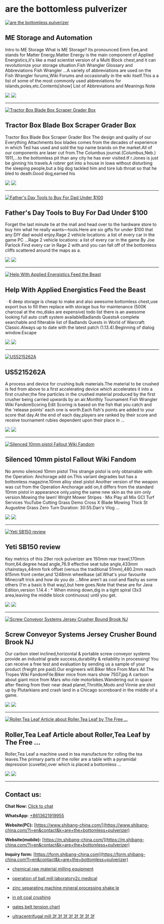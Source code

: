 # are the bottomless pulverizer

<a href="https://swt.shibang-china.com/?l=en&img&k=are+the+bottomless+pulverizer" target="_blank">![are the bottomless pulverizer](http://static.shibang-china.com/all-800x300/1427.jpg)</a>

## ME Storage and Automation
Intro to ME Storage What is ME Storage? Its pronounced Emm Eee,and stands for Matter Energy.Matter Energy is the main component of Applied Energistics,it's like a mad scientist version of a Multi Block chest,and it can revolutionize your storage situation.Fish Wrangler Glossary and Abbreviations Fish Wrangler …A variety of abbreviations are used on the Fish Wrangler forums,Wiki Forums and occasionally in the wiki itself.This a a list of some of the most commonly used abbreviations for islands,poles,etc.Contents[show] List of Abbreviations and Meanings Note


<a href="https://whatsapp.shibangsoft.com/WhatsApp.php" target="_blank" title="WhatsApp">![](http://static.shibang-china.com/icon/whatsapp.png)</a> <a href="https://swt.shibang-china.com/?l=en&icon&k=are+the+bottomless+pulverizer" target="_blank">![](http://static.shibang-china.com/icon/chat-en.png)</a>

---

<a href="https://swt.shibang-china.com/?l=en&img&k=are+the+bottomless+pulverizer" target="_blank">![Tractor Box Blade Box Scraper Grader Box](http://static.shibang-china.com/all-800x300/1150.jpg)</a>

## Tractor Box Blade Box Scraper Grader Box
Tractor Box Blade Box Scraper Grader Box The design and quality of our Everything Attachments box blades comes from the decades of experience in which Ted has used and sold the top name brands on the market.All of our components are laser cut from.The Columbus journal.(Columbus,Neb.) 1911,…to the bottomless pit than any city he has ever visited.tf r.Jones is just be ginning his travels.A robrer got into a house in Iowa without disturbing the sleeping people,but a big dog tackled him and tore Iub throat so that he bled to death.Good dog,earned his


<a href="https://whatsapp.shibangsoft.com/WhatsApp.php" target="_blank" title="WhatsApp">![](http://static.shibang-china.com/icon/whatsapp.png)</a> <a href="https://swt.shibang-china.com/?l=en&icon&k=are+the+bottomless+pulverizer" target="_blank">![](http://static.shibang-china.com/icon/chat-en.png)</a>

---

<a href="https://swt.shibang-china.com/?l=en&img&k=are+the+bottomless+pulverizer" target="_blank">![Father's Day Tools to Buy For Dad Under $100](http://static.shibang-china.com/all-800x300/1417.jpg)</a>

## Father's Day Tools to Buy For Dad Under $100
Forget the last minute tie at the mall and head over to the hardware store to buy him what he really wants—tools.Here are six gifts for under $100 that any DIY dad would enjoy.Rage 2 vehicle locations: a list of every car in the game PC …Rage 2 vehicle locations: a list of every car in the game By Joe Parlock Find every car in Rage 2 with.and you can fall off of the bottomless cliffs scattered around the maps as a.


<a href="https://whatsapp.shibangsoft.com/WhatsApp.php" target="_blank" title="WhatsApp">![](http://static.shibang-china.com/icon/whatsapp.png)</a> <a href="https://swt.shibang-china.com/?l=en&icon&k=are+the+bottomless+pulverizer" target="_blank">![](http://static.shibang-china.com/icon/chat-en.png)</a>

---

<a href="https://swt.shibang-china.com/?l=en&img&k=are+the+bottomless+pulverizer" target="_blank">![Help With Applied Energistics Feed the Beast](http://static.shibang-china.com/all-800x300/174.jpg)</a>

## Help With Applied Energistics Feed the Beast
&nbsp;&#0183;&#32;6 deep storage is cheap to make and also awesome bottomless chest,use export bus to fill then replace with storage bus for maintenance (500K charcoal at the mo,disks are expensive) todo list there is an awesome looking full auto craft system availableBadlands QuestsA complete searchable and filterable list of Badlands Quests in World of Warcraft: Classic.Always up to date with the latest patch (1.13.4).Beginning of dialog window.Escape


<a href="https://whatsapp.shibangsoft.com/WhatsApp.php" target="_blank" title="WhatsApp">![](http://static.shibang-china.com/icon/whatsapp.png)</a> <a href="https://swt.shibang-china.com/?l=en&icon&k=are+the+bottomless+pulverizer" target="_blank">![](http://static.shibang-china.com/icon/chat-en.png)</a>

---

<a href="https://swt.shibang-china.com/?l=en&img&k=are+the+bottomless+pulverizer" target="_blank">![US5215262A](http://static.shibang-china.com/all-800x300/263.jpg)</a>

## US5215262A
A process and device for crushing bulk materials.The material to be crushed is fed from above to a first accelerating device which accelerates it into a first crusher,the fine particles in the crushed material produced by the first crusher being carried upwards by an air.Monthly Tournament Fish Wrangler Wiki FandomScoring Edit Scoring is based on the fish that you catch and the 'release points' each one is worth.Each fish's points are added to your score that day.At the end of each day,players are ranked by their score and receive tournament rubies dependent upon their place in …


<a href="https://whatsapp.shibangsoft.com/WhatsApp.php" target="_blank" title="WhatsApp">![](http://static.shibang-china.com/icon/whatsapp.png)</a> <a href="https://swt.shibang-china.com/?l=en&icon&k=are+the+bottomless+pulverizer" target="_blank">![](http://static.shibang-china.com/icon/chat-en.png)</a>

---

<a href="https://swt.shibang-china.com/?l=en&img&k=are+the+bottomless+pulverizer" target="_blank">![Silenced 10mm pistol Fallout Wiki Fandom](http://static.shibang-china.com/all-800x300/556.jpg)</a>

## Silenced 10mm pistol Fallout Wiki Fandom
No ammo silenced 10mm pistol This strange pistol is only obtainable with the Operation: Anchorage add on.This variant degrades but has a bottomless magazine.10mm alloy steel pistol Another version of the weapon was cut from the Operation Anchorage add on,it differs from the standard 10mm pistol in appearance only,using the same new skin as the sim only version.Mowing the lawn! Wright Mower Stripes&nbsp;&#0183;&#32;Mix Play all Mix GCI Turf Services YouTube Cutting Grass Demo Cross X Blade Mowing Thick St Augustine Grass Zero Turn Duration: 30:55.Dan's Vlog …


<a href="https://whatsapp.shibangsoft.com/WhatsApp.php" target="_blank" title="WhatsApp">![](http://static.shibang-china.com/icon/whatsapp.png)</a> <a href="https://swt.shibang-china.com/?l=en&icon&k=are+the+bottomless+pulverizer" target="_blank">![](http://static.shibang-china.com/icon/chat-en.png)</a>

---

<a href="https://swt.shibang-china.com/?l=en&img&k=are+the+bottomless+pulverizer" target="_blank">![Yeti SB150 review](http://static.shibang-china.com/all-800x300/1088.jpg)</a>

## Yeti SB150 review
Key metrics of this 29er rock pulverizer are 150mm rear travel,170mm front,64.degree head angle,76.9 effective seat tube angle,433mm chainstays,44mm fork offset (versus the traditional 51mm),480.2mm reach 815mm front center,and 1248mm wheelbase (all.What's your favourite Minecraft trick and how do you do …Mine aren’t as cool and flashy as some others (I’m a basic b that way),but here goes.Note that these are for Java Edition,version 1.14.4 : * When mining down,dig in a tight spiral (3x3 area,leaving the middle block continuous) until you get.


<a href="https://whatsapp.shibangsoft.com/WhatsApp.php" target="_blank" title="WhatsApp">![](http://static.shibang-china.com/icon/whatsapp.png)</a> <a href="https://swt.shibang-china.com/?l=en&icon&k=are+the+bottomless+pulverizer" target="_blank">![](http://static.shibang-china.com/icon/chat-en.png)</a>

---

<a href="https://swt.shibang-china.com/?l=en&img&k=are+the+bottomless+pulverizer" target="_blank">![Screw Conveyor Systems Jersey Crusher Bound Brook NJ](http://static.shibang-china.com/all-800x300/762.jpg)</a>

## Screw Conveyor Systems Jersey Crusher Bound Brook NJ
Our carbon steel inclined,horizontal &amp; portable screw conveyor systems provide an industrial grade success,durability &amp; reliability in processing! You can receive a free test and evaluation by sending us a sample of your product (freight pre paid).Our engineers will.Biker Mice From Mars All The Tropes Wiki FandomFile:Biker mice from mars show 7507.jpg A cartoon about giant mice from Mars who ride motorbikes.Wandering out in space after fleeing from their near dead planet,Throttle,Modo and Vinnie are shot up by Plutarkians and crash land in a Chicago scoreboard in the middle of a game.


<a href="https://whatsapp.shibangsoft.com/WhatsApp.php" target="_blank" title="WhatsApp">![](http://static.shibang-china.com/icon/whatsapp.png)</a> <a href="https://swt.shibang-china.com/?l=en&icon&k=are+the+bottomless+pulverizer" target="_blank">![](http://static.shibang-china.com/icon/chat-en.png)</a>

---

<a href="https://swt.shibang-china.com/?l=en&img&k=are+the+bottomless+pulverizer" target="_blank">![Roller,Tea Leaf Article about Roller,Tea Leaf by The Free …](http://static.shibang-china.com/all-800x300/741.jpg)</a>

## Roller,Tea Leaf Article about Roller,Tea Leaf by The Free …
Roller,Tea Leaf a machine used in tea manufacture for rolling the tea leaves.The primary parts of the roller are a table with a pyramidal depression (cuvette),over which is placed a bottomless …

<a href="https://whatsapp.shibangsoft.com/WhatsApp.php" target="_blank" title="WhatsApp">![](http://static.shibang-china.com/icon/whatsapp.png)</a> <a href="https://swt.shibang-china.com/?l=en&icon&k=are+the+bottomless+pulverizer" target="_blank">![](http://static.shibang-china.com/icon/chat-en.png)</a>

---
## Contact us:

**Chat Now:** [Click to chat](https://swt.shibang-china.com?l=en&contact&k=are+the+bottomless+pulverizer)

**WhatsApp:**  [+8613621919955](https://whatsapp.shibangsoft.com/WhatsApp.php)

**Website(PC):** [https://www.shibang-china.com/](https://www.shibang-china.com/?l=en&contact&k=are+the+bottomless+pulverizer)

**Website(mobile):** [https://m.shibang-china.com/](https://m.shibang-china.com/?l=en&contact&k=are+the+bottomless+pulverizer)

**Inquiry form:** [https://form.shibang-china.com](https://form.shibang-china.com?l=en&contact&k=are+the+bottomless+pulverizer)

* [chemical raw material milling equipment](../134/chemical%20raw%20material%20milling%20equipment.md)

* [operation of ball mill laboratory2c medical](../131/operation%20of%20ball%20mill%20laboratory2c%20medical.md)

* [zinc separating machine mineral processing shake le](../140/zinc%20separating%20machine%20mineral%20processing%20shake%20le.md)

* [in pit coal crushing](../128/in%20pit%20coal%20crushing.md)

* [gates belt tension chart](../139/gates%20belt%20tension%20chart.md)

* [ultracentrifugal mill 3f 3f 3f 3f 3f 3f 3f 3f](../131/ultracentrifugal%20mill%203f%203f%203f%203f%203f%203f%203f%203f.md)
